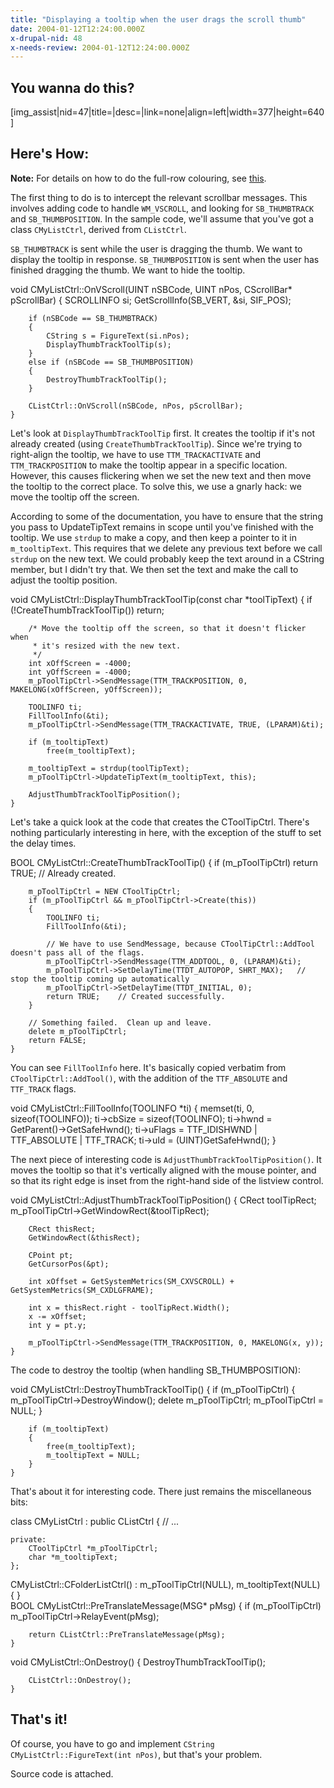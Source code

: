 ```yaml
---
title: "Displaying a tooltip when the user drags the scroll thumb"
date: 2004-01-12T12:24:00.000Z
x-drupal-nid: 48
x-needs-review: 2004-01-12T12:24:00.000Z
---
```

## You wanna do this?

[img_assist|nid=47|title=|desc=|link=none|align=left|width=377|height=640]

## Here's How:

**Note:** For details on how to do the full-row colouring, see [this](http://www.differentpla.net/node/view/63).

The first thing to do is to intercept the relevant scrollbar messages. This involves adding code to handle `WM_VSCROLL`, and looking for `SB_THUMBTRACK` and `SB_THUMBPOSITION`. In the sample code, we'll assume that you've got a class `CMyListCtrl`, derived from `CListCtrl`.

`SB_THUMBTRACK` is sent while the user is dragging the thumb. We want to display the tooltip in response. `SB_THUMBPOSITION` is sent when the user has finished dragging the thumb. We want to hide the tooltip.

<div class="snippet">
    void CMyListCtrl::OnVScroll(UINT nSBCode, UINT nPos, CScrollBar* pScrollBar)
    {
        SCROLLINFO si;
        GetScrollInfo(SB_VERT, &si, SIF_POS);

        if (nSBCode == SB_THUMBTRACK)
        {
            CString s = FigureText(si.nPos);
            DisplayThumbTrackToolTip(s);
        }
        else if (nSBCode == SB_THUMBPOSITION)
        {
            DestroyThumbTrackToolTip();
        }

        CListCtrl::OnVScroll(nSBCode, nPos, pScrollBar);
    }

</div>

Let's look at `DisplayThumbTrackToolTip` first. It creates the tooltip if it's not already created (using `CreateThumbTrackToolTip`). Since we're trying to right-align the tooltip, we have to use `TTM_TRACKACTIVATE` and `TTM_TRACKPOSITION` to make the tooltip appear in a specific location. However, this causes flickering when we set the new text and then move the tooltip to the correct place. To solve this, we use a gnarly hack: we move the tooltip off the screen.

According to some of the documentation, you have to ensure that the string you pass to UpdateTipText remains in scope until you've finished with the tooltip. We use `strdup` to make a copy, and then keep a pointer to it in `m_tooltipText`. This requires that we delete any previous text before we call `strdup` on the new text. We could probably keep the text around in a CString member, but I didn't try that. We then set the text and make the call to adjust the tooltip position.

<div class="snippet">
    void CMyListCtrl::DisplayThumbTrackToolTip(const char *toolTipText)
    {
        if (!CreateThumbTrackToolTip())
            return;

        /* Move the tooltip off the screen, so that it doesn't flicker when
         * it's resized with the new text.
         */
        int xOffScreen = -4000;
        int yOffScreen = -4000;
        m_pToolTipCtrl->SendMessage(TTM_TRACKPOSITION, 0, MAKELONG(xOffScreen, yOffScreen));

        TOOLINFO ti;
        FillToolInfo(&ti);
        m_pToolTipCtrl->SendMessage(TTM_TRACKACTIVATE, TRUE, (LPARAM)&ti);

        if (m_tooltipText)
            free(m_tooltipText);

        m_tooltipText = strdup(toolTipText);
        m_pToolTipCtrl->UpdateTipText(m_tooltipText, this);

        AdjustThumbTrackToolTipPosition();
    }

</div>

Let's take a quick look at the code that creates the CToolTipCtrl. There's nothing particularly interesting in here, with the exception of the stuff to set the delay times.

<div class="snippet">
    BOOL CMyListCtrl::CreateThumbTrackToolTip()
    {
        if (m_pToolTipCtrl)
            return TRUE;	// Already created.

        m_pToolTipCtrl = NEW CToolTipCtrl;
        if (m_pToolTipCtrl && m_pToolTipCtrl->Create(this))
        {
            TOOLINFO ti;
            FillToolInfo(&ti);

            // We have to use SendMessage, because CToolTipCtrl::AddTool doesn't pass all of the flags.
            m_pToolTipCtrl->SendMessage(TTM_ADDTOOL, 0, (LPARAM)&ti);
            m_pToolTipCtrl->SetDelayTime(TTDT_AUTOPOP, SHRT_MAX);   // stop the tooltip coming up automatically
            m_pToolTipCtrl->SetDelayTime(TTDT_INITIAL, 0);
            return TRUE;	// Created successfully.
        }

        // Something failed.  Clean up and leave.
        delete m_pToolTipCtrl;
        return FALSE;
    }

</div>

You can see `FillToolInfo` here. It's basically copied verbatim from `CToolTipCtrl::AddTool()`, with the addition of the `TTF_ABSOLUTE` and `TTF_TRACK` flags.

<div class="snippet">
    void CMyListCtrl::FillToolInfo(TOOLINFO *ti)
    {
        memset(ti, 0, sizeof(TOOLINFO));
        ti->cbSize = sizeof(TOOLINFO);
        ti->hwnd = GetParent()->GetSafeHwnd();
        ti->uFlags = TTF_IDISHWND | TTF_ABSOLUTE | TTF_TRACK;
        ti->uId = (UINT)GetSafeHwnd();
    }

</div>

The next piece of interesting code is `AdjustThumbTrackToolTipPosition()`. It moves the tooltip so that it's vertically aligned with the mouse pointer, and so that its right edge is inset from the right-hand side of the listview control.

<div class="snippet">
    void CMyListCtrl::AdjustThumbTrackToolTipPosition()
    {
        CRect toolTipRect;
        m_pToolTipCtrl->GetWindowRect(&toolTipRect);

        CRect thisRect;
        GetWindowRect(&thisRect);

        CPoint pt;
        GetCursorPos(&pt);

        int xOffset = GetSystemMetrics(SM_CXVSCROLL) + GetSystemMetrics(SM_CXDLGFRAME);

        int x = thisRect.right - toolTipRect.Width();
        x -= xOffset;
        int y = pt.y;

        m_pToolTipCtrl->SendMessage(TTM_TRACKPOSITION, 0, MAKELONG(x, y));
    }

</div>

The code to destroy the tooltip (when handling SB_THUMBPOSITION):

<div class="snippet">
    void CMyListCtrl::DestroyThumbTrackToolTip()
    {
        if (m_pToolTipCtrl)
        {
            m_pToolTipCtrl->DestroyWindow();
            delete m_pToolTipCtrl;
            m_pToolTipCtrl = NULL;
        }

        if (m_tooltipText)
        {
            free(m_tooltipText);
            m_tooltipText = NULL;
        }
    }

</div>

That's about it for interesting code. There just remains the miscellaneous bits:

<div class="snippet">
    class CMyListCtrl : public CListCtrl
    {
        // ...

    private:
        CToolTipCtrl *m_pToolTipCtrl;
        char *m_tooltipText;
    };

</div>

<div class="snippet">
    CMyListCtrl::CFolderListCtrl()
        : m_pToolTipCtrl(NULL), m_tooltipText(NULL)
    {
    }

</div>

<div class="snippet">
    BOOL CMyListCtrl::PreTranslateMessage(MSG* pMsg)
    {
        if (m_pToolTipCtrl)
            m_pToolTipCtrl->RelayEvent(pMsg);

        return CListCtrl::PreTranslateMessage(pMsg);
    }

</div>

<div class="snippet">
    void CMyListCtrl::OnDestroy()
    {
        DestroyThumbTrackToolTip();

        CListCtrl::OnDestroy();
    }

</div>

## That's it!

Of course, you have to go and implement `CString CMyListCtrl::FigureText(int nPos)`, but that's your problem.

Source code is attached.
